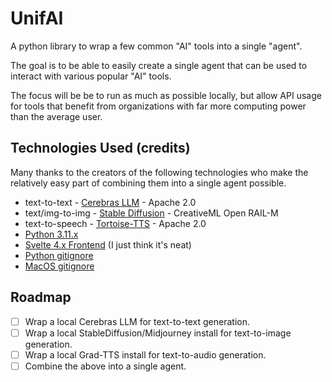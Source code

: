 # UnifAI

A python library to wrap a few common "AI" tools into a single "agent".

The goal is to be able to easily create a single agent that can be used to interact with various popular "AI" tools.

The focus will be be to run as much as possible locally, but allow API usage for tools that benefit from organizations with far more computing power than the average user.

## Technologies Used (credits)
Many thanks to the creators of the following technologies who make the relatively easy part of combining them into a single agent possible.
* text-to-text - [Cerebras LLM](https://github.com/Cerebras/modelzoo) - Apache 2.0
* text/img-to-img - [Stable Diffusion](https://github.com/CompVis/stable-diffusion) - CreativeML Open RAIL-M
* text-to-speech - [Tortoise-TTS](https://github.com/neonbjb/tortoise-tts) - Apache 2.0
* [Python 3.11.x](https://www.python.org/)
* [Svelte 4.x Frontend](https://svelte.dev/) (I just think it's neat)
* [Python gitignore](https://github.com/github/gitignore/blob/main/Python.gitignore)
* [MacOS gitignore](https://github.com/github/gitignore/blob/main/Global/macOS.gitignore)

## Roadmap
* [ ] Wrap a local Cerebras LLM for text-to-text generation.
* [ ] Wrap a local StableDiffusion/Midjourney install for text-to-image generation.
* [ ] Wrap a local Grad-TTS install for text-to-audio generation.
* [ ] Combine the above into a single agent.
